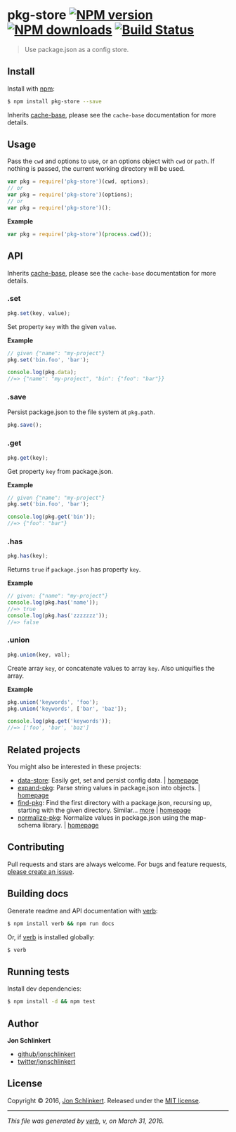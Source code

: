 # pkg-store [![NPM version](https://img.shields.io/npm/v/pkg-store.svg?style=flat)](https://www.npmjs.com/package/pkg-store) [![NPM downloads](https://img.shields.io/npm/dm/pkg-store.svg?style=flat)](https://npmjs.org/package/pkg-store) [![Build Status](https://img.shields.io/travis/jonschlinkert/pkg-store.svg?style=flat)](https://travis-ci.org/jonschlinkert/pkg-store)

> Use package.json as a config store.

## Install

Install with [npm](https://www.npmjs.com/):

```sh
$ npm install pkg-store --save
```

Inherits [cache-base](https://github.com/jonschlinkert/cache-base), please see the `cache-base` documentation for more details.

## Usage

Pass the `cwd` and options to use, or an options object with `cwd` or `path`. If nothing is passed, the current working directory will be used.

```js
var pkg = require('pkg-store')(cwd, options);
// or
var pkg = require('pkg-store')(options);
// or
var pkg = require('pkg-store')();
```

**Example**

```js
var pkg = require('pkg-store')(process.cwd());
```

## API

Inherits [cache-base](https://github.com/jonschlinkert/cache-base), please see the `cache-base` documentation for more details.

### .set

```js
pkg.set(key, value);
```

Set property `key` with the given `value`.

**Example**

```js
// given {"name": "my-project"}
pkg.set('bin.foo', 'bar');

console.log(pkg.data);
//=> {"name": "my-project", "bin": {"foo": "bar"}}
```

### .save

Persist package.json to the file system at `pkg.path`.

```js
pkg.save();
```

### .get

```js
pkg.get(key);
```

Get property `key` from package.json.

**Example**

```js
// given {"name": "my-project"}
pkg.set('bin.foo', 'bar');

console.log(pkg.get('bin'));
//=> {"foo": "bar"}
```

### .has

```js
pkg.has(key);
```

Returns `true` if `package.json` has property `key`.

**Example**

```js
// given: {"name": "my-project"}
console.log(pkg.has('name'));
//=> true
console.log(pkg.has('zzzzzzz'));
//=> false
```

### .union

```js
pkg.union(key, val);
```

Create array `key`, or concatenate values to array `key`. Also uniquifies the array.

**Example**

```js
pkg.union('keywords', 'foo');
pkg.union('keywords', ['bar', 'baz']);

console.log(pkg.get('keywords'));
//=> ['foo', 'bar', 'baz']
```

## Related projects

You might also be interested in these projects:

* [data-store](https://www.npmjs.com/package/data-store): Easily get, set and persist config data. | [homepage](https://github.com/jonschlinkert/data-store)
* [expand-pkg](https://www.npmjs.com/package/expand-pkg): Parse string values in package.json into objects. | [homepage](https://github.com/jonschlinkert/expand-pkg)
* [find-pkg](https://www.npmjs.com/package/find-pkg): Find the first directory with a package.json, recursing up, starting with the given directory. Similar… [more](https://www.npmjs.com/package/find-pkg) | [homepage](https://github.com/jonschlinkert/find-pkg)
* [normalize-pkg](https://www.npmjs.com/package/normalize-pkg): Normalize values in package.json using the map-schema library. | [homepage](https://github.com/jonschlinkert/normalize-pkg)

## Contributing

Pull requests and stars are always welcome. For bugs and feature requests, [please create an issue](https://github.com/jonschlinkert/pkg-store/issues/new).

## Building docs

Generate readme and API documentation with [verb](https://github.com/verbose/verb):

```sh
$ npm install verb && npm run docs
```

Or, if [verb](https://github.com/verbose/verb) is installed globally:

```sh
$ verb
```

## Running tests

Install dev dependencies:

```sh
$ npm install -d && npm test
```

## Author

**Jon Schlinkert**

* [github/jonschlinkert](https://github.com/jonschlinkert)
* [twitter/jonschlinkert](http://twitter.com/jonschlinkert)

## License

Copyright © 2016, [Jon Schlinkert](https://github.com/jonschlinkert).
Released under the [MIT license](https://github.com/jonschlinkert/pkg-store/blob/master/LICENSE).

***

_This file was generated by [verb](https://github.com/verbose/verb), v, on March 31, 2016._